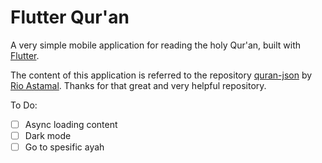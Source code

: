 # Flutter Qur'an

A very simple mobile application for reading the holy Qur'an, built with [Flutter](https://flutter.dev/).

The content of this application is referred to the repository [quran-json](https://github.com/rioastamal/quran-json) by [Rio Astamal](https://github.com/rioastamal). Thanks for that great and very helpful repository.

To Do:

- [ ] Async loading content
- [ ] Dark mode
- [ ] Go to spesific ayah
